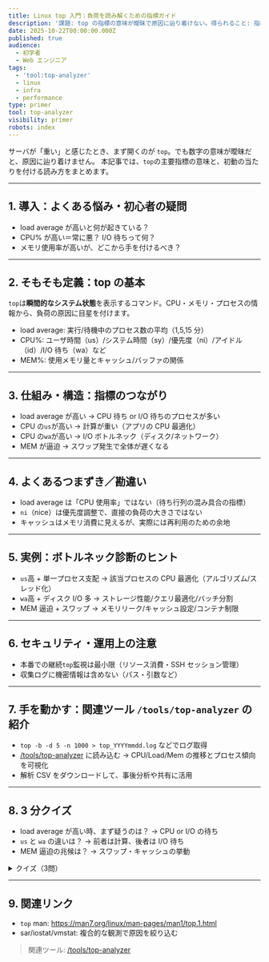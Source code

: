 ```yaml
---
title: Linux top 入門：負荷を読み解くための指標ガイド
description: '課題: top の指標の意味が曖昧で原因に辿り着けない。得られること: 指標の読み方・初動の当たりの付け方。'
date: 2025-10-22T00:00:00.000Z
published: true
audience:
  - 初学者
  - Web エンジニア
tags:
  - 'tool:top-analyzer'
  - linux
  - infra
  - performance
type: primer
tool: top-analyzer
visibility: primer
robots: index
---
```


サーバが「重い」と感じたとき、まず開くのが `top`。でも数字の意味が曖昧だと、原因に辿り着けません。
本記事では、`top`の主要指標の意味と、初動の当たりを付ける読み方をまとめます。

---

## 1. 導入：よくある悩み・初心者の疑問

- load average が高いと何が起きている？
- CPU% が高い＝常に悪？ I/O 待ちって何？
- メモリ使用率が高いが、どこから手を付けるべき？

---

## 2. そもそも定義：top の基本

`top`は**瞬間的なシステム状態**を表示するコマンド。CPU・メモリ・プロセスの情報から、負荷の原因に目星を付けます。

- load average: 実行/待機中のプロセス数の平均（1,5,15 分）
- CPU%: ユーザ時間（us）/システム時間（sy）/優先度（ni）/アイドル（id）/I/O 待ち（wa）など
- MEM%: 使用メモリ量とキャッシュ/バッファの関係

---

## 3. 仕組み・構造：指標のつながり

- load average が高い → CPU 待ち or I/O 待ちのプロセスが多い
- CPU の`us`が高い → 計算が重い（アプリの CPU 最適化）
- CPU の`wa`が高い → I/O ボトルネック（ディスク/ネットワーク）
- MEM が逼迫 → スワップ発生で全体が遅くなる

---

## 4. よくあるつまずき／勘違い

- load average は「CPU 使用率」ではない（待ち行列の混み具合の指標）
- `ni`（nice）は優先度調整で、直接の負荷の大きさではない
- キャッシュはメモリ消費に見えるが、実際には再利用のための余地

---

## 5. 実例：ボトルネック診断のヒント

- `us`高 + 単一プロセス支配 → 該当プロセスの CPU 最適化（アルゴリズム/スレッド化）
- `wa`高 + ディスク I/O 多 → ストレージ性能/クエリ最適化/バッチ分割
- MEM 逼迫 + スワップ → メモリリーク/キャッシュ設定/コンテナ制限

---

## 6. セキュリティ・運用上の注意

- 本番での継続`top`監視は最小限（リソース消費・SSH セッション管理）
- 収集ログに機密情報は含めない（パス・引数など）

---

## 7. 手を動かす：関連ツール `/tools/top-analyzer` の紹介

- `top -b -d 5 -n 1000 > top_YYYYmmdd.log` などでログ取得
- [/tools/top-analyzer](/tools/top-analyzer) に読み込む → CPU/Load/Mem の推移とプロセス傾向を可視化
- 解析 CSV をダウンロードして、事後分析や共有に活用

---

## 8. 3 分クイズ

- load average が高い時、まず疑うのは？ → CPU or I/O の待ち
- `us` と `wa` の違いは？ → 前者は計算、後者は I/O 待ち
- MEM 逼迫の兆候は？ → スワップ・キャッシュの挙動

<details>
<summary>クイズ（3問）</summary>

1. load average は CPU 使用率？ → いいえ、待機中も含む平均実行要求数
2. IOWAIT が高い時の対処は？ → ストレージ/クエリ/バッチの最適化
3. 1 分/5 分/15 分のどれを見る？ → ピークと傾向の両方（短期/中期）

</details>

---

## 9. 関連リンク

- `top` man: https://man7.org/linux/man-pages/man1/top.1.html
- sar/iostat/vmstat: 複合的な観測で原因を絞り込む

> 関連ツール: [/tools/top-analyzer](/tools/top-analyzer)

